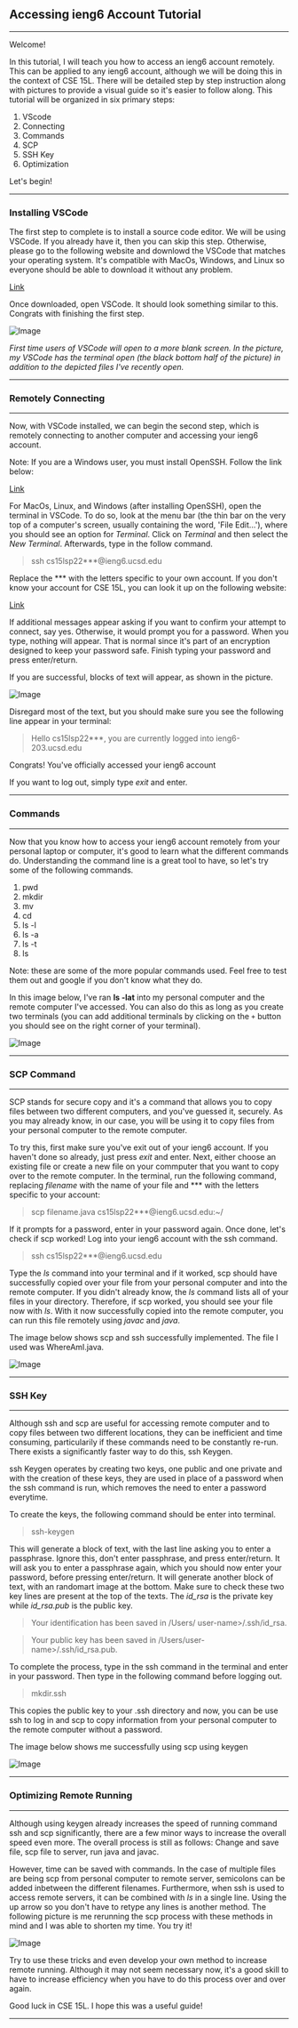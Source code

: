 
## **Accessing ieng6 Account Tutorial** 

--- 

Welcome! 

In this tutorial, I will teach you how to access an ieng6 account remotely. This can be applied to any ieng6 account, although we will be doing this in the context of CSE 15L. There will be detailed step by step instruction along with pictures to provide a visual guide so it's easier to follow along. This tutorial will be organized in six primary steps: 

1. VScode 
2. Connecting 
3. Commands 
4. SCP 
5. SSH Key 
6. Optimization

Let's begin! 

--- 
### **Installing VSCode** 

The first step to complete is to install a source code editor. We will be using VSCode. If you already have it, then you can skip this step. Otherwise, please go to the following website and downlowd the VSCode that matches your operating system. It's compatible with MacOs, Windows, and Linux so everyone should be able to download it without any problem. 

[Link](https://code.visualstudio.com/download)

Once downloaded, open VSCode. It should look something similar to this. Congrats with finishing the first step. 

![Image](vscodess.png)

*First time users of VSCode will open to a more blank screen. In the picture, my VSCode has the terminal open (the black bottom half of the picture) in addition to the depicted files I've recently open.*

--- 

### **Remotely Connecting** ###
---

Now, with VSCode installed, we can begin the second step, which is remotely connecting to another computer and accessing your ieng6 account. 

Note: If you are a Windows user, you must install OpenSSH. Follow the link below: 


[Link](https://docs.microsoft.com/en-us/windows-server/administration/openssh/openssh_install_firstuse)

For MacOs, Linux, and Windows (after installing OpenSSH), open the terminal in VSCode. To do so, look at the menu bar (the thin bar on the very top of a computer's screen, usually containing the word, 'File Edit...'), where you should see an option for *Terminal*. Click on *Terminal* and then select the *New Terminal*. Afterwards, type in the follow command. 


>ssh cs15lsp22***@ieng6.ucsd.edu



Replace the *** with the letters specific to your own account. If you don't know your account for CSE 15L, you can look it up on the following website: 

[Link](https://sdacs.ucsd.edu/~icc/index.php)

If additional messages appear asking if you want to confirm your attempt to connect, say yes. Otherwise, it would prompt you for a password. When you type, nothing will appear. That is normal since it's part of an encryption designed to keep your password safe. Finish typing your password and press enter/return. 

If you are successful, blocks of text will appear, as shown in the picture. 

![Image](remoteloginss.png)

Disregard most of the text, but you should make sure you see the following line appear in your terminal: 

>Hello cs15lsp22***, you are currently logged into ieng6-203.ucsd.edu 


Congrats! You've officially accessed your ieng6 account 

If you want to log out, simply type *exit* and enter. 

--- 

### **Commands** ### 
---
Now that you know how to access your ieng6 account remotely from your personal laptop or computer, it's good to learn what the different commands do. Understanding the command line is a great tool to have, so let's try some of the following commands. 

1. pwd
1. mkdir
1. mv
1. cd
2. ls -l
3. ls -a
4. ls -t 
5. ls 

Note: these are some of the more popular commands used. Feel free to test them out and google if you don't know what they do. 

In this image below, I've ran **Is -lat** into my personal computer and the remote computer I've accessed. You can also do this as long as you create two terminals (you can add additional terminals by clicking on the `+` button you should see on the right corner of your terminal). 

![Image](commandsss.png)

--- 

### **SCP Command** ###
---

SCP stands for secure copy and it's a command that allows you to copy files between two different computers, and you've guessed it, securely. As you may already know, in our case, you will be using it to copy files from your personal computer to the remote computer. 

To try this, first make sure you've exit out of your ieng6 account. If you haven't done so already, just press *exit* and enter. Next, either choose an existing file or create a new file on your commputer that you want to copy over to the remote computer. In the terminal, run the following command, replacing *filename* with the name of your file and *** with the letters specific to your account: 

> scp filename.java cs15lsp22***@ieng6.ucsd.edu:~/

If it prompts for a password, enter in your password again. Once done, let's check if scp worked! Log into your ieng6 account with the ssh command. 

>ssh cs15lsp22***@ieng6.ucsd.edu


Type the *ls* command into your terminal and if it worked, scp should have successfully copied over your file from your personal computer and into the remote computer. If you didn't already know, the *ls* command lists all of your files in your directory. Therefore, if scp worked, you should see your file now with *ls*. With it now successfully copied into the remote computer, you can run this file remotely using *javac* and *java*. 

The image below shows scp and ssh successfully implemented. The file I used was WhereAmI.java.

![Image](scp.png)

---

### **SSH Key** ###
----

Although ssh and scp are useful for accessing remote computer and to copy files between two different locations, they can be inefficient and time consuming, particularily if these commands need to be constantly re-run. There exists a significantly faster way to do this, ssh Keygen. 

ssh Keygen operates by creating two keys, one public and one private and with the creation of these keys, they are used in place of a password when the ssh command is run, which removes the need to enter a password everytime. 

To create the keys, the following command should be enter into terminal. 
>ssh-keygen

This will generate a block of text, with the last line asking you to enter a passphrase. Ignore this, don't enter passphrase, and press enter/return. It will ask you to enter a passphrase again, which you should now enter your password, before pressing enter/return. It will generate another block of text, with an randomart image at the bottom. Make sure to check these two key lines are present at the top of the texts. The *id_rsa* is the private key while *id_rsa.pub* is the public key.

>Your identification has been saved in /Users/
user-name>/.ssh/id_rsa.

>Your public key has been saved in /Users/user-name>/.ssh/id_rsa.pub.

To complete the process, type in the ssh command in the terminal and enter in your password. Then type in the following command before logging out. 
> mkdir.ssh 

This copies the public key to your .ssh directory and now, you can be use ssh to log in and scp to copy information from your personal computer to the remote computer without a password. 

The image below shows me successfully using scp using keygen 

![Image](keygen.png)

---

### **Optimizing Remote Running** ###
---

Although using keygen already increases the speed of running command ssh and scp significantly, there are a few minor ways to increase the overall speed even more. The overall process is still as follows: 
Change and save file, scp file to server, run java and javac. 

However, time can be saved with commands. In the case of multiple files are being scp from personal computer to remote server, semicolons can be added inbetween the different filenames. Furthermore, when ssh is used to access remote servers, it can be combined with *ls* in a single line. Using the up arrow so you don't have to retype any lines is another method. The following picture is me rerunning the scp process with these methods in mind and I was able to shorten my time. You try it! 

![Image](rerun.png)

Try to use these tricks and even develop your own method to increase remote running. Although it may not seem necessary now, it's a good skill to have to increase efficiency when you have to do this process over and over again. 

Good luck in CSE 15L. I hope this was a useful guide! 

---










